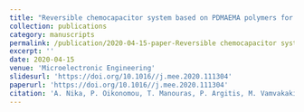 ```yaml
---
title: "Reversible chemocapacitor system based on PDMAEMA polymers for fast sensing of VOCs mixtures"
collection: publications
category: manuscripts
permalink: /publication/2020-04-15-paper-Reversible chemocapacitor system based on PDMAEMA polymers for fast sensing of VOCs mixtures-number-1
excerpt: ''
date: 2020-04-15
venue: 'Microelectronic Engineering'
slidesurl: 'https://doi.org/10.1016//j.mee.2020.111304'
paperurl: 'https://doi.org/10.1016//j.mee.2020.111304'
citation: 'A. Nika, P. Oikonomou, T. Manouras, P. Argitis, M. Vamvakaki, M. Sanopoulou, I. Raptis, M. Chatzichristidi. (2020). &quot;Reversible chemocapacitor system based on PDMAEMA polymers for fast sensing of VOCs mixtures.&quot; <i>Microelectronic Engineering</i>. 227.'
---
```


